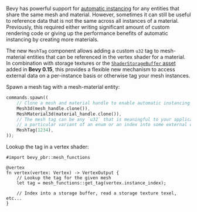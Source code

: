 Bevy has powerful support for [automatic instancing] for any entities that share the same mesh and material. However, sometimes it can still be useful to reference data that is not the same across all instances of a material. Previously, this required either writing significant amount of custom rendering code or giving up the performance benefits of automatic instancing by creating more materials.

The new `MeshTag` component allows adding a custom `u32` tag to mesh-material entities that can be referenced in the vertex shader for a material. In combination with storage textures or the [`ShaderStorageBuffer` asset] added in **Bevy 0.15**, this provides a flexible new mechanism to access external data on a per-instance basis or otherwise tag your mesh instances.

Spawn a mesh tag with a mesh-material entity: 
```rust
commands.spawn((
    // Clone a mesh and material handle to enable automatic instancing 
    Mesh3d(mesh_handle.clone()),
    MeshMaterial3d(material_handle.clone()),
    // The mesh tag can be any `u32` that is meaningful to your application, like
    // a particular variant of an enum or an index into some external data 
    MeshTag(1234), 
));
```

Lookup the tag in a vertex shader:
```wgsl
#import bevy_pbr::mesh_functions

@vertex
fn vertex(vertex: Vertex) -> VertexOutput {
    // Lookup the tag for the given mesh
    let tag = mesh_functions::get_tag(vertex.instance_index);

    // Index into a storage buffer, read a storage texture texel, etc...
}

```

[automatic instancing]: https://bevyengine.org/examples/shaders/automatic-instancing/
[`ShaderStorageBuffer` asset]: https://bevyengine.org/news/bevy-0-15/#shader-storage-buffer-asset